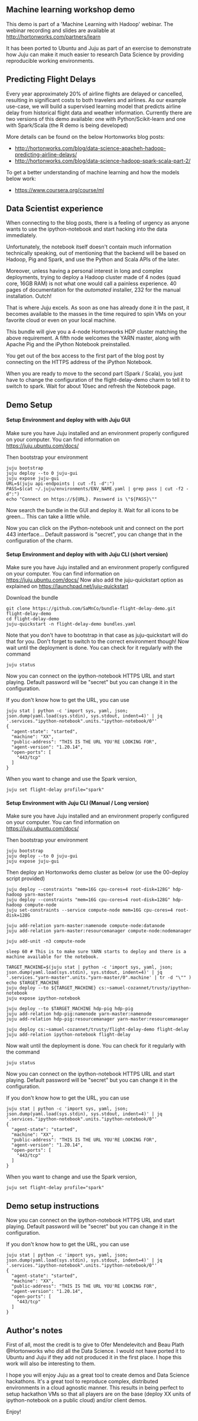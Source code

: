 ## Machine learning workshop demo

This demo is part of a 'Machine Learning with Hadoop' webinar.
The webinar recording and slides are available at http://hortonworks.com/partners/learn

It has been ported to Ubuntu and Juju as part of an exercise to demonstrate how Juju can make it much easier to research Data Science by providing reproducible working environments. 

## Predicting Flight Delays 

Every year approximately 20% of airline flights are delayed or cancelled, resulting in significant costs to both travelers and airlines. 
As our example use-case, we will build a supervised learning model that predicts airline delay from historical flight data and weather information.
Currently there are two versions of this demo available: one with Python/Scikit-learn and one with Spark/Scala (the R demo is being developed)

More details can be found on the below Hortonworks blog posts:
- http://hortonworks.com/blog/data-science-apacheh-hadoop-predicting-airline-delays/
- http://hortonworks.com/blog/data-science-hadoop-spark-scala-part-2/

To get a better understanding of machine learning and how the models below work:
- https://www.coursera.org/course/ml

## Data Scientist experience

When connecting to the blog posts, there is a feeling of urgency as anyone wants to use the ipython-notebook and start hacking into the data immediately. 

Unfortunately, the notebook itself doesn't contain much information technically speaking, out of mentioning that the backend will be based on Hadoop, Pig and Spark, and use the Python and Scala APIs of the later. 

Moreover, unless having a personal interest in long and complex deployments, trying to deploy a Hadoop cluster made of 4 nodes (quad core, 16GB RAM) is not what one would call a painless experience. 40 pages of documentation for the *automated* installer, 232 for the manual installation. Outch! 

That is where Juju excels. As soon as one has already done it in the past, it becomes available to the masses in the time required to spin VMs on your favorite cloud or even on your local machine. 

This bundle will give you a 4-node Hortonworks HDP cluster matching the above requirement. A fifth node welcomes the YARN master, along with Apache Pig and the iPython Notebook preinstalled. 

You get out of the box access to the first  part of the blog post by connecting on the HTTPS address of the iPython Notebook.

When you are ready to move to the second part (Spark / Scala), you just have to change the configuration of the flight-delay-demo charm to tell it to switch to spark. Wait for about 10sec and refresh the Notebook page. 

## Demo Setup 

#### Setup Environment and deploy with with Juju GUI

Make sure you have Juju installed and an environment properly configured on your computer. You can find information on https://juju.ubuntu.com/docs/

Then bootstrap your environment

```
juju bootstrap
juju deploy --to 0 juju-gui
juju expose juju-gui
URL=$(juju api-endpoints | cut -f1 -d":")
PASS=$(cat ~/.juju/environments/ENV_NAME.yaml | grep pass | cut -f2 -d":")
echo "Connect on https://${URL}. Password is \"${PASS}\""
```

Now search the bundle in the GUI and deploy it. Wait for all icons to be green... This can take a little while. 

Now you can click on the iPython-notebook unit and connect on the port 443 interface... Default password is "secret", you can change that in the configuration of the charm. 

#### Setup Environment and deploy with with Juju CLI (short version)

Make sure you have Juju installed and an environment properly configured on your computer. You can find information on https://juju.ubuntu.com/docs/
Now also add the juju-quickstart option as explained on https://launchpad.net/juju-quickstart

Download the bundle 

```
git clone https://github.com/SaMnCo/bundle-flight-delay-demo.git flight-delay-demo 
cd flight-delay-demo
juju-quickstart -n flight-delay-demo bundles.yaml
```

Note that you don't have to bootstrap in that case as juju-quickstart will do that for you. Don't forget to switch to the correct environment though!
Now wait until the deployment is done. You can check for it regularly with the command

```
juju status
```

Now you can connect on the ipython-notebook HTTPS URL and start playing. Default password will be "secret" but you can change it in the configuration. 

If you don't know how to get the URL, you can use 

```
juju stat | python -c 'import sys, yaml, json; json.dump(yaml.load(sys.stdin), sys.stdout, indent=4)' | jq '.services."ipython-notebook".units."ipython-notebook/0"'
{
  "agent-state": "started",
  "machine": "XX",
  "public-address": "THIS IS THE URL YOU'RE LOOKING FOR",
  "agent-version": "1.20.14",
  "open-ports": [
    "443/tcp"
  ]
}
```

When you want to change and use the Spark version, 

```
juju set flight-delay profile="spark"
```

#### Setup Environment with Juju CLI (Manual / Long version)

Make sure you have Juju installed and an environment properly configured on your computer. You can find information on https://juju.ubuntu.com/docs/

Then bootstrap your environment

```
juju bootstrap
juju deploy --to 0 juju-gui
juju expose juju-gui
```

Then deploy an Hortonworks demo cluster as below (or use the 00-deploy script provided)

```
juju deploy --constraints "mem=16G cpu-cores=4 root-disk=128G" hdp-hadoop yarn-master
juju deploy --constraints "mem=16G cpu-cores=4 root-disk=128G" hdp-hadoop compute-node
juju set-constraints --service compute-node mem=16G cpu-cores=4 root-disk=128G

juju add-relation yarn-master:namenode compute-node:datanode
juju add-relation yarn-master:resourcemanager compute-node:nodemanager

juju add-unit -n3 compute-node

sleep 60 # This is to make sure YARN starts to deploy and there is a machine available for the notebook. 

TARGET_MACHINE=$(juju stat | python -c 'import sys, yaml, json; json.dump(yaml.load(sys.stdin), sys.stdout, indent=4)' | jq '.services."yarn-master".units."yarn-master/0".machine' | tr -d "\"" )
echo $TARGET_MACHINE
juju deploy --to ${TARGET_MACHINE} cs:~samuel-cozannet/trusty/ipython-notebook
juju expose ipython-notebook

juju deploy --to $TARGET_MACHINE hdp-pig hdp-pig
juju add-relation hdp-pig:namenode yarn-master:namenode
juju add-relation hdp-pig:resourcemanager yarn-master:resourcemanager

juju deploy cs:~samuel-cozannet/trusty/flight-delay-demo flight-delay
juju add-relation ipython-notebook flight-delay 

```

Now wait until the deployment is done. You can check for it regularly with the command

```
juju status
```

Now you can connect on the ipython-notebook HTTPS URL and start playing. Default password will be "secret" but you can change it in the configuration. 

If you don't know how to get the URL, you can use 

```
juju stat | python -c 'import sys, yaml, json; json.dump(yaml.load(sys.stdin), sys.stdout, indent=4)' | jq '.services."ipython-notebook".units."ipython-notebook/0"'
{
  "agent-state": "started",
  "machine": "XX",
  "public-address": "THIS IS THE URL YOU'RE LOOKING FOR",
  "agent-version": "1.20.14",
  "open-ports": [
    "443/tcp"
  ]
}
```

When you want to change and use the Spark version, 

```
juju set flight-delay profile="spark"
```

## Demo setup instructions

Now you can connect on the ipython-notebook HTTPS URL and start playing. Default password will be "secret" but you can change it in the configuration. 

If you don't know how to get the URL, you can use 

```
juju stat | python -c 'import sys, yaml, json; json.dump(yaml.load(sys.stdin), sys.stdout, indent=4)' | jq '.services."ipython-notebook".units."ipython-notebook/0"'
{
  "agent-state": "started",
  "machine": "XX",
  "public-address": "THIS IS THE URL YOU'RE LOOKING FOR",
  "agent-version": "1.20.14",
  "open-ports": [
    "443/tcp"
  ]
}
```

## Author's notes

First of all, most the credit is to give to Ofer Mendelevitch and Beau Plath @Hortonworks who did all the Data Science. I would not have ported it to Ubuntu and Juju if they add not produced it in the first place. I hope this work will also be interesting to them. 

I hope you will enjoy Juju as a great tool to create demos and Data Science hackathons. It's a great tool to reproduce complex, distributed environments in a cloud agnostic manner. This results in being perfect to setup hackathon VMs so that all players are on the base (deploy XX units of ipython-notebook on a public cloud) and/or client demos. 





Enjoy! 
